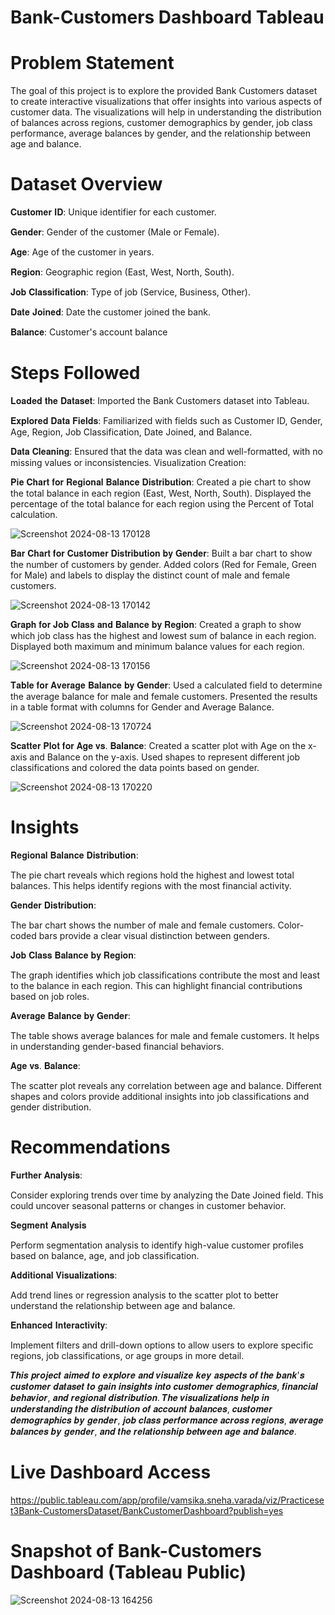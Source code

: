 # Bank-Customers Dashboard Tableau 

# Problem Statement 

The goal of this project is to explore the provided Bank Customers dataset to create interactive visualizations that offer insights into various aspects of customer data. The visualizations will help in understanding the distribution of balances across regions, customer demographics by gender, job class performance, average balances by gender, and the relationship between age and balance.

# Dataset Overview

𝐂𝐮𝐬𝐭𝐨𝐦𝐞𝐫 𝐈𝐃: Unique identifier for each customer.

𝐆𝐞𝐧𝐝𝐞𝐫: Gender of the customer (Male or Female).

𝐀𝐠𝐞: Age of the customer in years.

𝐑𝐞𝐠𝐢𝐨𝐧: Geographic region (East, West, North, South).

𝐉𝐨𝐛 𝐂𝐥𝐚𝐬𝐬𝐢𝐟𝐢𝐜𝐚𝐭𝐢𝐨𝐧: Type of job (Service, Business, Other).

𝐃𝐚𝐭𝐞 𝐉𝐨𝐢𝐧𝐞𝐝: Date the customer joined the bank.

𝐁𝐚𝐥𝐚𝐧𝐜𝐞: Customer's account balance


# Steps Followed


𝐋𝐨𝐚𝐝𝐞𝐝 𝐭𝐡𝐞 𝐃𝐚𝐭𝐚𝐬𝐞𝐭: Imported the Bank Customers dataset into Tableau.

𝐄𝐱𝐩𝐥𝐨𝐫𝐞𝐝 𝐃𝐚𝐭𝐚 𝐅𝐢𝐞𝐥𝐝𝐬: Familiarized with fields such as Customer ID, Gender, Age, Region, Job Classification, Date Joined, and Balance.

𝐃𝐚𝐭𝐚 𝐂𝐥𝐞𝐚𝐧𝐢𝐧𝐠: Ensured that the data was clean and well-formatted, with no missing values or inconsistencies.
Visualization Creation:

𝐏𝐢𝐞 𝐂𝐡𝐚𝐫𝐭 𝐟𝐨𝐫 𝐑𝐞𝐠𝐢𝐨𝐧𝐚𝐥 𝐁𝐚𝐥𝐚𝐧𝐜𝐞 𝐃𝐢𝐬𝐭𝐫𝐢𝐛𝐮𝐭𝐢𝐨𝐧:
Created a pie chart to show the total balance in each region (East, West, North, South).
Displayed the percentage of the total balance for each region using the Percent of Total calculation. 


![Screenshot 2024-08-13 170128](https://github.com/user-attachments/assets/5a040903-e53e-40a9-b735-d2323195fc33)

𝐁𝐚𝐫 𝐂𝐡𝐚𝐫𝐭 𝐟𝐨𝐫 𝐂𝐮𝐬𝐭𝐨𝐦𝐞𝐫 𝐃𝐢𝐬𝐭𝐫𝐢𝐛𝐮𝐭𝐢𝐨𝐧 𝐛𝐲 𝐆𝐞𝐧𝐝𝐞𝐫:
Built a bar chart to show the number of customers by gender.
Added colors (Red for Female, Green for Male) and labels to display the distinct count of male and female customers.

![Screenshot 2024-08-13 170142](https://github.com/user-attachments/assets/f6fd4edb-a7d5-40d2-8a36-54782a871b28)


𝐆𝐫𝐚𝐩𝐡 𝐟𝐨𝐫 𝐉𝐨𝐛 𝐂𝐥𝐚𝐬𝐬 𝐚𝐧𝐝 𝐁𝐚𝐥𝐚𝐧𝐜𝐞 𝐛𝐲 𝐑𝐞𝐠𝐢𝐨𝐧:
Created a graph to show which job class has the highest and lowest sum of balance in each region.
Displayed both maximum and minimum balance values for each region.

![Screenshot 2024-08-13 170156](https://github.com/user-attachments/assets/0f1defaa-2ad4-455e-9a3b-538b4fc1c3e3)

𝐓𝐚𝐛𝐥𝐞 𝐟𝐨𝐫 𝐀𝐯𝐞𝐫𝐚𝐠𝐞 𝐁𝐚𝐥𝐚𝐧𝐜𝐞 𝐛𝐲 𝐆𝐞𝐧𝐝𝐞𝐫:
Used a calculated field to determine the average balance for male and female customers.
Presented the results in a table format with columns for Gender and Average Balance.

![Screenshot 2024-08-13 170724](https://github.com/user-attachments/assets/2a64125d-f4a2-46d2-9684-583ed2ce903c)

𝐒𝐜𝐚𝐭𝐭𝐞𝐫 𝐏𝐥𝐨𝐭 𝐟𝐨𝐫 𝐀𝐠𝐞 𝐯𝐬. 𝐁𝐚𝐥𝐚𝐧𝐜𝐞:
Created a scatter plot with Age on the x-axis and Balance on the y-axis.
Used shapes to represent different job classifications and colored the data points based on gender.

![Screenshot 2024-08-13 170220](https://github.com/user-attachments/assets/e7fca03d-7a93-457b-b9da-140bdd45d761)



# Insights

𝐑𝐞𝐠𝐢𝐨𝐧𝐚𝐥 𝐁𝐚𝐥𝐚𝐧𝐜𝐞 𝐃𝐢𝐬𝐭𝐫𝐢𝐛𝐮𝐭𝐢𝐨𝐧:

The pie chart reveals which regions hold the highest and lowest total balances. This helps identify regions with the most financial activity.

𝐆𝐞𝐧𝐝𝐞𝐫 𝐃𝐢𝐬𝐭𝐫𝐢𝐛𝐮𝐭𝐢𝐨𝐧:

The bar chart shows the number of male and female customers. Color-coded bars provide a clear visual distinction between genders.

𝐉𝐨𝐛 𝐂𝐥𝐚𝐬𝐬 𝐁𝐚𝐥𝐚𝐧𝐜𝐞 𝐛𝐲 𝐑𝐞𝐠𝐢𝐨𝐧:

The graph identifies which job classifications contribute the most and least to the balance in each region. This can highlight financial contributions based on job roles.

𝐀𝐯𝐞𝐫𝐚𝐠𝐞 𝐁𝐚𝐥𝐚𝐧𝐜𝐞 𝐛𝐲 𝐆𝐞𝐧𝐝𝐞𝐫:

The table shows average balances for male and female customers. It helps in understanding gender-based financial behaviors.

𝐀𝐠𝐞 𝐯𝐬. 𝐁𝐚𝐥𝐚𝐧𝐜𝐞:

The scatter plot reveals any correlation between age and balance. Different shapes and colors provide additional insights into job classifications and gender distribution.


# Recommendations

𝐅𝐮𝐫𝐭𝐡𝐞𝐫 𝐀𝐧𝐚𝐥𝐲𝐬𝐢𝐬:

Consider exploring trends over time by analyzing the Date Joined
field. This could uncover seasonal patterns or changes in customer behavior.

𝐒𝐞𝐠𝐦𝐞𝐧𝐭 𝐀𝐧𝐚𝐥𝐲𝐬𝐢𝐬

Perform segmentation analysis to identify high-value customer profiles based on balance, age, and job classification.

𝐀𝐝𝐝𝐢𝐭𝐢𝐨𝐧𝐚𝐥 𝐕𝐢𝐬𝐮𝐚𝐥𝐢𝐳𝐚𝐭𝐢𝐨𝐧𝐬:

Add trend lines or regression analysis to the scatter plot to better understand the relationship between age and balance.

𝐄𝐧𝐡𝐚𝐧𝐜𝐞𝐝 𝐈𝐧𝐭𝐞𝐫𝐚𝐜𝐭𝐢𝐯𝐢𝐭𝐲:

Implement filters and drill-down options to allow users to explore specific regions, job classifications, or age groups in more detail.

𝑻𝒉𝒊𝒔 𝒑𝒓𝒐𝒋𝒆𝒄𝒕 𝒂𝒊𝒎𝒆𝒅 𝒕𝒐 𝒆𝒙𝒑𝒍𝒐𝒓𝒆 𝒂𝒏𝒅 𝒗𝒊𝒔𝒖𝒂𝒍𝒊𝒛𝒆 𝒌𝒆𝒚 𝒂𝒔𝒑𝒆𝒄𝒕𝒔 𝒐𝒇 𝒕𝒉𝒆 𝒃𝒂𝒏𝒌'𝒔 𝒄𝒖𝒔𝒕𝒐𝒎𝒆𝒓 𝒅𝒂𝒕𝒂𝒔𝒆𝒕 𝒕𝒐 𝒈𝒂𝒊𝒏 𝒊𝒏𝒔𝒊𝒈𝒉𝒕𝒔 𝒊𝒏𝒕𝒐 𝒄𝒖𝒔𝒕𝒐𝒎𝒆𝒓 𝒅𝒆𝒎𝒐𝒈𝒓𝒂𝒑𝒉𝒊𝒄𝒔, 𝒇𝒊𝒏𝒂𝒏𝒄𝒊𝒂𝒍 𝒃𝒆𝒉𝒂𝒗𝒊𝒐𝒓, 𝒂𝒏𝒅 𝒓𝒆𝒈𝒊𝒐𝒏𝒂𝒍 𝒅𝒊𝒔𝒕𝒓𝒊𝒃𝒖𝒕𝒊𝒐𝒏. 𝑻𝒉𝒆 𝒗𝒊𝒔𝒖𝒂𝒍𝒊𝒛𝒂𝒕𝒊𝒐𝒏𝒔 𝒉𝒆𝒍𝒑 𝒊𝒏 𝒖𝒏𝒅𝒆𝒓𝒔𝒕𝒂𝒏𝒅𝒊𝒏𝒈 𝒕𝒉𝒆 𝒅𝒊𝒔𝒕𝒓𝒊𝒃𝒖𝒕𝒊𝒐𝒏 𝒐𝒇 𝒂𝒄𝒄𝒐𝒖𝒏𝒕 𝒃𝒂𝒍𝒂𝒏𝒄𝒆𝒔, 𝒄𝒖𝒔𝒕𝒐𝒎𝒆𝒓 𝒅𝒆𝒎𝒐𝒈𝒓𝒂𝒑𝒉𝒊𝒄𝒔 𝒃𝒚 𝒈𝒆𝒏𝒅𝒆𝒓, 𝒋𝒐𝒃 𝒄𝒍𝒂𝒔𝒔 𝒑𝒆𝒓𝒇𝒐𝒓𝒎𝒂𝒏𝒄𝒆 𝒂𝒄𝒓𝒐𝒔𝒔 𝒓𝒆𝒈𝒊𝒐𝒏𝒔, 𝒂𝒗𝒆𝒓𝒂𝒈𝒆 𝒃𝒂𝒍𝒂𝒏𝒄𝒆𝒔 𝒃𝒚 𝒈𝒆𝒏𝒅𝒆𝒓, 𝒂𝒏𝒅 𝒕𝒉𝒆 𝒓𝒆𝒍𝒂𝒕𝒊𝒐𝒏𝒔𝒉𝒊𝒑 𝒃𝒆𝒕𝒘𝒆𝒆𝒏 𝒂𝒈𝒆 𝒂𝒏𝒅 𝒃𝒂𝒍𝒂𝒏𝒄𝒆.


# Live Dashboard Access  

https://public.tableau.com/app/profile/vamsika.sneha.varada/viz/Practiceset3Bank-CustomersDataset/BankCustomerDashboard?publish=yes


# Snapshot of Bank-Customers Dashboard (Tableau Public)

![Screenshot 2024-08-13 164256](https://github.com/user-attachments/assets/0e85a74d-514b-4745-ba81-e91a3293743d) 







